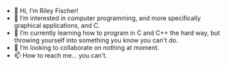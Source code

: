 - 👋 Hi, I’m Riley Fischer!
- 👀 I’m interested in computer programming, and more specifically graphical applications, and C.
- 🌱 I’m currently learning how to program in C and C++ the hard way, but throwing yourself into something you know you can't do.
- 💞️ I’m looking to collaborate on nothing at moment.
- 📫 How to reach me... you can't.

<!---
rfmineguy/rfmineguy is a ✨ special ✨ repository because its `README.md` (this file) appears on your GitHub profile.
You can click the Preview link to take a look at your changes.
--->

